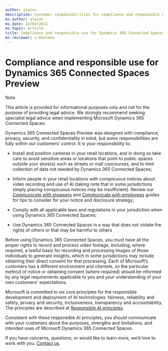 ```yaml
---
author: alwinv
description: Customer responsibilities for compliance and responsible use regarding Dynamics 365 Connected Spaces Preview
ms.author: alwinv
ms.date: 12/02/2021
ms.topic: article
title: Compliance and responsible use for Dynamics 365 Connected Spaces Preview
ms.reviewer: v-bholmes
---
```


# Compliance and responsible use for Dynamics 365 Connected Spaces Preview

> [!NOTE]
> This article is provided for informational purposes only and not for the purpose of providing legal advice. We strongly recommend seeking specialist legal advice when implementing Microsoft Dynamics 365 Connected Spaces. 

Dynamics 365 Connected Spaces Preview was designed with compliance, privacy, security, and confidentiality in mind, but some responsibilities are fully within our customers’ control. It is your responsibility to:

- Install and position cameras in your retail locations, and in doing so take care to avoid sensitive areas or locations that point to public spaces outside your store(s) such as streets or mall concourses, and to limit collection of data not needed by Dynamics 365 Connected Spaces; 

- Inform people in your retail locations with conspicuous notices about video recording and use of AI (taking note that in some jurisdictions simply placing conspicuous notices may be insufficient). Review our [Communicate with shoppers](communication-plan.md) and [Communicate with employees](employee-plan.md) guides for tips to consider for your notice and disclosure strategy;

- Comply with all applicable laws and regulations in your jurisdiction when using Dynamics 365 Connected Spaces; 

- Use Dynamics 365 Connected Spaces in a way that does not violate the rights of others or that may be harmful to others

Before using Dynamics 365 Connected Spaces, you must have all the proper rights to record and process video footage, including, where required, a lawful basis for recording and processing images of those individuals to generate insights, which in some jurisdictions may include obtaining their direct consent for that processing. Each of Microsoft’s customers has a different environment and clientele, so the particular method of notice or obtaining consent (where required) should be informed by any legal requirements applicable to you and your understanding of your own customers’ expectations.

Microsoft is committed to six core principles for the responsible development and deployment of AI technologies: fairness, reliability and safety, privacy and security, inclusiveness, transparency and accountability. The principles are described at [Responsible AI principles](https://www.microsoft.com/en-us/ai/responsible-ai?rtc=1&activetab=pivot1%3aprimaryr6). 

Consistent with these responsible AI principles, you should communicate with your customers about the purposes, strengths and limitations, and intended uses of Microsoft Dynamics 365 Connected Spaces.  

If you have concerns, questions, or would like to learn more, we’d love to work with you. [Contact us](mailto:respinnovfeedback@microsoft.com).

